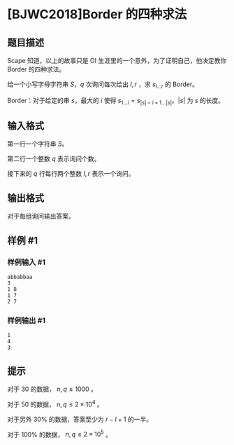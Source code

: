 # [BJWC2018]Border 的四种求法

## 题目描述

Scape 知道，以上的故事只是 OI 生涯里的一个意外，为了证明自己，他决定教你 $\text{Border}$ 的四种求法。

给一个小写字母字符串 $S$，$q$ 次询问每次给出 $l,r$ ，求 $s_{l\ldots r}$ 的 $\text{Border}$。

$\text{Border}$：对于给定的串 $s$，最大的 $i$ 使得 $s_{1\ldots i} = s_{|s|-i+1\ldots |s|}$。$|s|$ 为 $s$ 的长度。

## 输入格式

第一行一个字符串 $S$。

第二行一个整数 $q$ 表示询问个数。

接下来的 $q$ 行每行两个整数 $l,r$ 表示一个询问。

## 输出格式

对于每组询问输出答案。

## 样例 #1

### 样例输入 #1
```
abbabbaa
3
1 8
1 7
2 7
```

### 样例输出 #1

```
1
4
3
```

## 提示

对于 $30%$ 的数据， $n,q\leq 1000$ 。

对于 $50%$ 的数据， $n,q\leq 2\times 10^4$ 。

对于另外 $30\%$ 的数据，答案至少为 $r-l+1$ 的一半。

对于 $100\%$ 的数据， $n,q\leq 2\times 10^5$ 。
